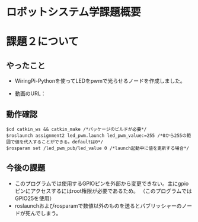 # ロボットシステム学課題概要

# 課題２について

## やったこと
* WiringPi-Pythonを使ってLEDをpwmで光らせるノードを作成しました。

* 動画のURL：

## 動作確認
```
$cd catkin_ws && catkin_make /*パッケージのビルドが必要*/
$roslaunch assignment2 led_pwm.launch led_pwm_value:=255 /*0から255の範囲で値を代入することができる。defaultは0*/
$rosparam set /led_pwm_pub/led_value 0 /*launch起動中に値を更新する場合*/
```

## 今後の課題
* このプログラムでは使用するGPIOピンを外部から変更できない。主にgpioピンにアクセスするにはroot権限が必要であるため。 
（このプログラムではGPIO25を使用）
* roslaunchおよびrosparamで数値以外のものを送るとパブリッシャーのノードが死んでしまう。
